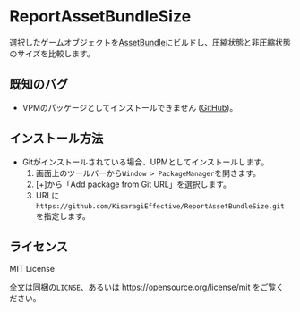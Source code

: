 # ReportAssetBundleSize
選択したゲームオブジェクトを[AssetBundle](https://docs.unity3d.com/ja/2022.3/Manual/AssetBundlesIntro.html)にビルドし、圧縮状態と非圧縮状態のサイズを比較します。

## 既知のバグ
* VPMのパッケージとしてインストールできません ([GitHub](https://github.com/KisaragiEffective/ReportAssetBundleSize/issues/7))。

## インストール方法
* Gitがインストールされている場合、UPMとしてインストールします。
  1. 画面上のツールバーから`Window > PackageManager`を開きます。
  2. \[+\]から「Add package from Git URL」を選択します。
  3. URLに`https://github.com/KisaragiEffective/ReportAssetBundleSize.git` を指定します。

## ライセンス
MIT License

全文は同梱の`LICNSE`、あるいは https://opensource.org/license/mit をご覧ください。
